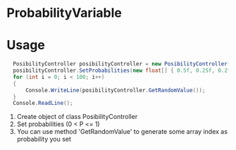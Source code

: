 # ProbabilityVariable
# Usage
```C#
  PosibilityController posibilityController = new PosibilityController(10);
  posibilityController.SetProbabilities(new float[] { 0.5f, 0.25f, 0.2f,0.05f });
  for (int i = 0; i < 100; i++)
  {
      Console.WriteLine(posibilityController.GetRandomValue());
  }
  Console.ReadLine();
```
1. Create object of class PosibilityController
2. Set probabilities (0 < P <= 1)
3. You can use method 'GetRandomValue' to generate some array index as probability you set
